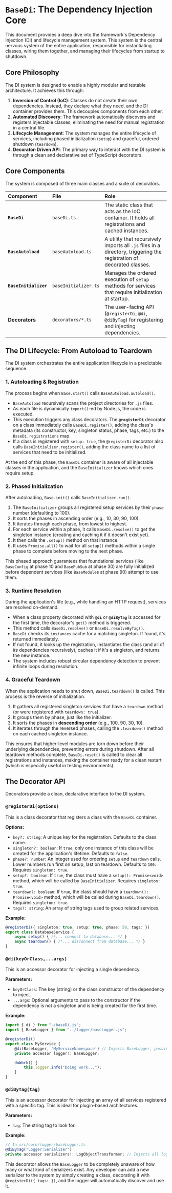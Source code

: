# `BaseDi`: The Dependency Injection Core

This document provides a deep dive into the framework's Dependency Injection (DI) and lifecycle management system. This system is the central nervous system of the entire application, responsible for instantiating classes, wiring them together, and managing their lifecycles from startup to shutdown.

## Core Philosophy

The DI system is designed to enable a highly modular and testable architecture. It achieves this through:

1.  **Inversion of Control (IoC)**: Classes do not create their own dependencies. Instead, they declare what they need, and the DI container provides them. This decouples components from each other.
2.  **Automated Discovery**: The framework automatically discovers and registers injectable classes, eliminating the need for manual registration in a central file.
3.  **Lifecycle Management**: The system manages the entire lifecycle of services, including phased initialization (`setup`) and graceful, ordered shutdown (`teardown`).
4.  **Decorator-Driven API**: The primary way to interact with the DI system is through a clean and declarative set of TypeScript decorators.

## Core Components

The system is composed of three main classes and a suite of decorators.

| Component | File | Role |
| :--- | :--- | :--- |
| **`BaseDi`** | `baseDi.ts` | The static class that acts as the IoC container. It holds all registrations and cached instances. |
| **`BaseAutoload`** | `baseAutoload.ts` | A utility that recursively imports all `.js` files in a directory, triggering the registration of decorated classes. |
| **`BaseInitializer`** | `baseInitializer.ts` | Manages the ordered execution of `setup` methods for services that require initialization at startup. |
| **Decorators** | `decorators/*.ts` | The user-facing API (`@registerDi`, `@di`, `@diByTag`) for registering and injecting dependencies. |

## The DI Lifecycle: From Autoload to Teardown

The DI system orchestrates the entire application lifecycle in a predictable sequence.

### 1\. Autoloading & Registration

The process begins when `Base.start()` calls `BaseAutoload.autoload()`.

  * `BaseAutoload` recursively scans the project directories for `.js` files.
  * As each file is dynamically `import()`-ed by Node.js, the code is executed.
  * This execution triggers any class decorators. The **`@registerDi`** decorator on a class immediately calls `BaseDi.register()`, adding the class's metadata (its constructor, key, singleton status, phase, tags, etc.) to the `BaseDi.registrations` map.
  * If a class is registered with `setup: true`, the `@registerDi` decorator also calls `BaseInitializer.register()`, adding the class name to a list of services that need to be initialized.

At the end of this phase, the `BaseDi` container is aware of all injectable classes in the application, and the `BaseInitializer` knows which ones require setup.

### 2\. Phased Initialization

After autoloading, `Base.init()` calls `BaseInitializer.run()`.

1.  The `BaseInitializer` groups all registered setup services by their `phase` number (defaulting to 100).
2.  It sorts the phases in ascending order (e.g., 10, 30, 90, 100).
3.  It iterates through each phase, from lowest to highest.
4.  For each service within a phase, it calls `BaseDi.resolve()` to get the singleton instance (creating and caching it if it doesn't exist yet).
5.  It then calls the `.setup()` method on that instance.
6.  It uses `Promise.all()` to wait for all `setup()` methods within a single phase to complete before moving to the next phase.

This phased approach guarantees that foundational services (like `BaseConfig` at phase 10 and `BasePubSub` at phase 30) are fully initialized before dependent services (like `BaseModule`s at phase 90) attempt to use them.

### 3\. Runtime Resolution

During the application's life (e.g., while handling an HTTP request), services are resolved on-demand.

  * When a class property decorated with **`@di`** or **`@diByTag`** is accessed for the first time, the decorator's `get()` method is triggered.
  * This method calls `BaseDi.resolve()` or `BaseDi.resolveByTag()`.
  * `BaseDi` checks its `instances` cache for a matching singleton. If found, it's returned immediately.
  * If not found, it looks up the registration, instantiates the class (and all of *its* dependencies recursively), caches it if it's a singleton, and returns the new instance.
  * The system includes robust circular dependency detection to prevent infinite loops during resolution.

### 4\. Graceful Teardown

When the application needs to shut down, `BaseDi.teardown()` is called. This process is the reverse of initialization.

1.  It gathers all registered singleton services that have a `teardown` method (or were registered with `teardown: true`).
2.  It groups them by phase, just like the initializer.
3.  It sorts the phases in **descending order** (e.g., 100, 90, 30, 10).
4.  It iterates through the reversed phases, calling the `.teardown()` method on each cached singleton instance.

This ensures that higher-level modules are torn down before their underlying dependencies, preventing errors during shutdown. After all teardown methods complete, `BaseDi.reset()` is called to clear all registrations and instances, making the container ready for a clean restart (which is especially useful in testing environments).

## The Decorator API

Decorators provide a clean, declarative interface to the DI system.

### `@registerDi(options)`

This is a class decorator that registers a class with the `BaseDi` container.

**Options:**

  * `key?: string`: A unique key for the registration. Defaults to the class name.
  * `singleton?: boolean`: If `true`, only one instance of this class will be created for the application's lifetime. Defaults to `false`.
  * `phase?: number`: An integer used for ordering `setup` and `teardown` calls. Lower numbers run first on setup, last on teardown. Defaults to `100`. Requires `singleton: true`.
  * `setup?: boolean`: If `true`, the class must have a `setup(): Promise<void>` method, which will be called by `BaseInitializer`. Requires `singleton: true`.
  * `teardown?: boolean`: If `true`, the class should have a `teardown(): Promise<void>` method, which will be called during `BaseDi.teardown()`. Requires `singleton: true`.
  * `tags?: string`: An array of string tags used to group related services.

**Example:**

```typescript
@registerDi({ singleton: true, setup: true, phase: 50, tags: })
export class DatabaseService {
    async setup() { /*... connect to database... */ }
    async teardown() { /*... disconnect from database... */ }
}
```

### `@di(keyOrClass,...args)`

This is an accessor decorator for injecting a single dependency.

**Parameters:**

  * `keyOrClass`: The key (string) or the class constructor of the dependency to inject.
  * `...args`: Optional arguments to pass to the constructor if the dependency is not a singleton and is being created for the first time.

**Example:**

```typescript
import { di } from "./baseDi.js";
import { BaseLogger } from "../logger/baseLogger.js";

@registerDi()
export class MyService {
    @di(BaseLogger, 'MyServiceNamespace') // Injects BaseLogger, passing a namespace to its constructor
    private accessor logger!: BaseLogger;

    doWork() {
        this.logger.info("Doing work...");
    }
}
```

### `@diByTag(tag)`

This is an accessor decorator for injecting an array of all services registered with a specific tag. This is ideal for plugin-based architectures.

**Parameters:**

  * `tag`: The string tag to look for.

**Example:**

```typescript
// In src/core/logger/baseLogger.ts
@diByTag("Logger:Serializer")
private accessor serializers!: LogObjectTransformer; // Injects all log serializers
```

This decorator allows the `BaseLogger` to be completely unaware of how many or what kind of serializers exist. Any developer can add a new serializer to the system by simply creating a class, decorating it with `@registerDi({ tags: })`, and the logger will automatically discover and use it.